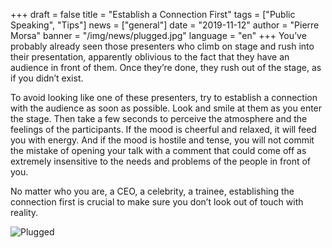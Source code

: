 +++
draft = false
title = "Establish a Connection First"
tags = ["Public Speaking", "Tips"]
news = ["general"]
date = "2019-11-12"
author = "Pierre Morsa"
banner = "/img/news/plugged.jpg"
language = "en"
+++
You’ve probably already seen those presenters who climb on stage and rush into their presentation, apparently oblivious to the fact that they have an audience in front of them. Once they’re done, they rush out of the stage, as if you didn’t exist.

To avoid looking like one of these presenters, try to establish a connection with the audience as soon as possible. Look and smile at them as you enter the stage. Then take a few seconds to perceive the atmosphere and the feelings of the participants. If the mood is cheerful and relaxed, it will feed you with energy. And if the mood is hostile and tense, you will not commit the mistake of opening your talk with a comment that could come off as extremely insensitive to the needs and problems of the people in front of you.

No matter who you are, a CEO, a celebrity, a trainee, establishing the connection first is crucial to make sure you don’t look out of touch with reality.

![Plugged](/img/news/plugged.jpg)